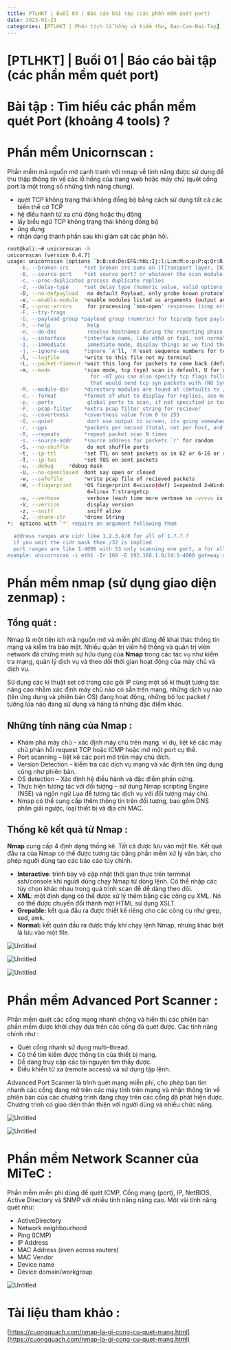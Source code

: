 ```yaml
---
title: PTLHKT | Buổi 03 | Báo cáo bài tập (các phần mềm quét port)
date: 2023-01-21
categories: [PTLHKT | Phân tích lỗ hổng và kiểm thử, Bao-Cao-Bai-Tap]
---
```



# [PTLHKT] | Buổi 01 | Báo cáo bài tập (các phần mềm quét port)

# Bài tập : Tìm hiểu các phần mềm quét Port (khoảng 4 tools) ?

# Phần mềm Unicornscan :

Phần mềm mã nguồn mở cạnh tranh với nmap về tính năng được sử dụng để thu thập thông tin về các lỗ hổng của trang web hoặc máy chủ (quét cổng port là một trong số những tính năng chung).

- quét TCP không trạng thái không đồng bộ bằng cách sử dụng tất cả các biến thể cờ TCP
- hệ điều hành từ xa chủ động hoặc thụ động
- lấy biểu ngữ TCP không trạng thái không đồng bộ
- ứng dụng
- nhận dạng thành phần sau khi giám sát các phản hồi.

```bash
root@kali:~# unicornscan -h
unicornscan (version 0.4.7)
usage: unicornscan [options `b:B:cd:De:EFG:hHi:Ij:l:L:m:M:o:p:P:q:Qr:R:s:St:T:u:Uw:W:vVzZ:' ] X.X.X.X/YY:S-E
	-b, --broken-crc     *set broken crc sums on [T]ransport layer, [N]etwork layer, or both[TN]
	-B, --source-port    *set source port? or whatever the scan module expects as a number
	-c, --proc-duplicates process duplicate replies
	-d, --delay-type     *set delay type (numeric value, valid options are `1:tsc 2:gtod 3:sleep')
	-D, --no-defpayload   no default Payload, only probe known protocols
	-e, --enable-module  *enable modules listed as arguments (output and report currently)
	-E, --proc-errors     for processing `non-open' responses (icmp errors, tcp rsts...)
	-F, --try-frags       
	-G, --payload-group	*payload group (numeric) for tcp/udp type payload selection (default all)
	-h, --help            help
	-H, --do-dns          resolve hostnames during the reporting phase
	-i, --interface      *interface name, like eth0 or fxp1, not normally required
	-I, --immediate       immediate mode, display things as we find them
	-j, --ignore-seq     *ignore `A'll, 'R'eset sequence numbers for tcp header validation
	-l, --logfile        *write to this file not my terminal
	-L, --packet-timeout *wait this long for packets to come back (default 7 secs)
	-m, --mode           *scan mode, tcp (syn) scan is default, U for udp T for tcp `sf' for tcp connect scan and A for arp
	                       for -mT you can also specify tcp flags following the T like -mTsFpU for example
	                       that would send tcp syn packets with (NO Syn|FIN|NO Push|URG)
	-M, --module-dir     *directory modules are found at (defaults to /usr/lib/unicornscan/modules)
	-o, --format         *format of what to display for replies, see man page for format specification
	-p, --ports           global ports to scan, if not specified in target options
	-P, --pcap-filter    *extra pcap filter string for reciever
	-q, --covertness     *covertness value from 0 to 255
	-Q, --quiet           dont use output to screen, its going somewhere else (a database say...)
	-r, --pps            *packets per second (total, not per host, and as you go higher it gets less accurate)
	-R, --repeats        *repeat packet scan N times
	-s, --source-addr    *source address for packets `r' for random
	-S, --no-shuffle      do not shuffle ports
	-t, --ip-ttl         *set TTL on sent packets as in 62 or 6-16 or r64-128
	-T, --ip-tos         *set TOS on sent packets
	-u, --debug		*debug mask
	-U, --no-openclosed	 dont say open or closed
	-w, --safefile       *write pcap file of recieved packets
	-W, --fingerprint    *OS fingerprint 0=cisco(def) 1=openbsd 2=WindowsXP 3=p0fsendsyn 4=FreeBSD 5=nmap
	                      6=linux 7:strangetcp
	-v, --verbose         verbose (each time more verbose so -vvvvv is really verbose)
	-V, --version         display version
	-z, --sniff           sniff alike
	-Z, --drone-str      *drone String
*:	options with `*' require an argument following them

  address ranges are cidr like 1.2.3.4/8 for all of 1.?.?.?
  if you omit the cidr mask then /32 is implied
  port ranges are like 1-4096 with 53 only scanning one port, a for all 65k and p for 1-1024
example: unicornscan -i eth1 -Ir 160 -E 192.168.1.0/24:1-4000 gateway:a
```

# Phần mềm nmap (sử dụng giao diện zenmap) :

## Tổng quát :

Nmap là một tiện ích mã nguồn mở và miễn phí dùng để khai thác thông tin mạng và kiểm tra bảo mật. Nhiều quản trị viên hệ thống và quản trị viên network đã chứng minh sự hữu dụng của **Nmap** trong các tác vụ như kiểm tra mạng, quản lý dịch vụ và theo dõi thời gian hoạt động của máy chủ và dịch vụ.

Sử dụng các kĩ thuật set cờ trong các gói IP cùng một số kĩ thuật tương tác nâng cao nhằm xác định máy chủ nào có sẵn trên mạng, những dịch vụ nào (tên ứng dụng và phiên bản OS) đang hoạt động, những bộ lọc packet / tường lửa nào đang sử dụng và hàng tá những đặc điểm khác.

## Những tính năng của Nmap :

- Khám phá máy chủ – xác định máy chủ trên mạng. ví dụ, liệt kê các máy chủ phản hồi request TCP hoặc ICMP hoặc mở một port cụ thể.
- Port scanning – liệt kê các port mở trên máy chủ đích.
- Version Detection – kiểm tra các dịch vụ mạng và xác định tên ứng dụng cũng như phiên bản.
- OS detection – Xác định hệ điều hành và đặc điểm phần cứng.
- Thực hiện tương tác với đối tượng – sử dụng Nmap scripting Engine (NSE) và ngôn ngữ Lua để tương tác dịch vụ với đối tượng máy chủ.
- Nmap có thể cung cấp thêm thông tin trên đối tượng, bao gồm DNS phân giải ngược, loại thiết bị và địa chỉ MAC.

## Thống kê kết quả từ Nmap :

**Nmap** cung cấp 4 định dạng thống kê. Tất cả được lưu vào một file. Kết quả đầu ra của Nmap có 
thể được tương tác bằng phần mềm xử lý văn bản, cho phép người dùng tạo các báo cáo tùy chỉnh.

- **Interactive**: trình bày và cập nhật thời gian thực trên terminal ssh/console khi người dùng chạy Nmap từ dòng lệnh. Có thể nhập các tùy chọn khác nhau trong quá trình scan để dễ dàng theo dõi.
- **XML**: một định dạng có thể được xử lý thêm bằng các công cụ XML. Nó có thể được chuyển đổi thành một HTML sử dụng XSLT.
- **Grepable:** kết quả đầu ra được thiết kế riêng cho các công cụ như grep, sed, awk.
- **Normal:** kết quản đầu ra được thấy khi chạy lệnh Nmap, nhưng khác biệt là lưu vào một file.

![Untitled](/images/2023-01-21-ptlhkt-buoi-03/Untitled.png)

![Untitled](/images/2023-01-21-ptlhkt-buoi-03/Untitled1.png)

![Untitled](/images/2023-01-21-ptlhkt-buoi-03/Untitled2.png)

# Phần mềm Advanced Port Scanner :

Phần mềm quét các cổng mạng nhanh chóng và hiển thị các phiên bản phần mềm được khởi chạy dựa trên các cổng đã quét được. Các tính năng chính như :

- Quét cổng nhanh sử dụng multi-thread.
- Có thể tim kiếm được thông tin của thiết bị mạng.
- Dễ dàng truy cập các tài nguyên tìm thấy được.
- Điều khiển từ xa (remote access) và sử dụng tập lệnh.

Advanced Port Scanner là trình quét mạng miễn phí, cho phép bạn tìm nhanh các cổng đang mở trên các máy tính trên mạng và nhận thông tin về phiên bản của các chương trình đang chạy trên các cổng đã phát hiện được. Chương trình có giao diện thân thiện với người dùng và nhiều chức năng.

![Untitled](/images/2023-01-21-ptlhkt-buoi-03/Untitled3.png)

![Untitled](/images/2023-01-21-ptlhkt-buoi-03/Untitled4.png)

# Phần mềm Network Scanner của MiTeC :

Phần mềm miễn phí dùng để quét ICMP, Cổng mạng (port), IP, NetBIOS, Active Directory và SNMP với nhiều tính năng nâng cao. Một vài tính năng quét như:

- ActiveDirectory
- Network neighbourhood
- Ping (ICMP)
- IP Address
- MAC Address (even across routers)
- MAC Vendor
- Device name
- Device domain/workgroup

![Untitled](/images/2023-01-21-ptlhkt-buoi-03/Untitled5.png)

# Tài liệu tham khảo :

[https://cuongquach.com/nmap-la-gi-cong-cu-quet-mang.html](https://cuongquach.com/nmap-la-gi-cong-cu-quet-mang.html)
